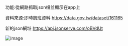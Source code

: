 功能:從網路抓取json檔並顯示在app上

資料來源:即時航班資料 https://data.gov.tw/dataset/161165

新的json網址  https://api.jsonserve.com/oBVdUt



![image]([https://github.com/Hsieh-Hank/finalproject/blob/master/%E8%9E%A2%E5%B9%95%E6%93%B7%E5%8F%96%E7%95%AB%E9%9D%A2%202024-06-05%20003317.png](https://github.com/0YuXiang/finalfinalfinalproject123/blob/master/%E8%9E%A2%E5%B9%95%E6%93%B7%E5%8F%96%E7%95%AB%E9%9D%A2%202024-06-17%20172216.png))

